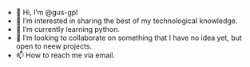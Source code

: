 - 👋 Hi, I’m @gus-gpl
- 👀 I’m interested in sharing the best of my technological knowledge.
- 🌱 I’m currently learning python.
- 💞️ I’m looking to collaborate on something that I have no idea yet, but open to neew projects.
- 📫 How to reach me via email.

<!---
gus-gpl/gus-gpl is a ✨ special ✨ repository because its `README.md` (this file) appears on your GitHub profile.
You can click the Preview link to take a look at your changes.
--->
